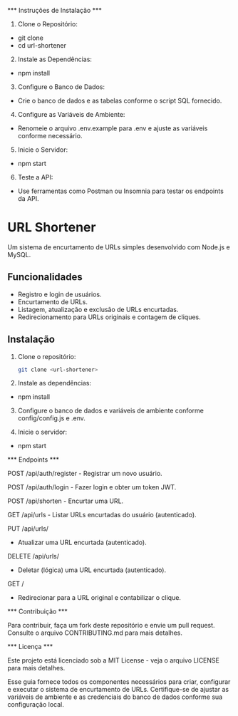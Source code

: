 *** Instruções de Instalação ***

1. Clone o Repositório:

- git clone <url-shortener>
- cd url-shortener


2. Instale as Dependências:

- npm install


3. Configure o Banco de Dados:

- Crie o banco de dados e as tabelas conforme o script SQL fornecido.


4. Configure as Variáveis de Ambiente:

- Renomeie o arquivo .env.example para .env e ajuste as variáveis conforme necessário.


5. Inicie o Servidor:

- npm start


6. Teste a API:

- Use ferramentas como Postman ou Insomnia para testar os endpoints da API.



# URL Shortener

Um sistema de encurtamento de URLs simples desenvolvido com Node.js e MySQL.

## Funcionalidades

- Registro e login de usuários.
- Encurtamento de URLs.
- Listagem, atualização e exclusão de URLs encurtadas.
- Redirecionamento para URLs originais e contagem de cliques.

## Instalação

1. Clone o repositório:

   ```bash
   git clone <url-shortener>


2. Instale as dependências:

- npm install


3. Configure o banco de dados e variáveis de ambiente conforme config/config.js e .env.


4. Inicie o servidor:

- npm start


*** Endpoints ***

POST /api/auth/register - Registrar um novo usuário.

POST /api/auth/login - Fazer login e obter um token JWT.

POST /api/shorten - Encurtar uma URL.

GET /api/urls - Listar URLs encurtadas do usuário (autenticado).

PUT /api/urls/
- Atualizar uma URL encurtada (autenticado).

DELETE /api/urls/
- Deletar (lógica) uma URL encurtada (autenticado).

GET /
- Redirecionar para a URL original e contabilizar o clique.


*** Contribuição ***

Para contribuir, faça um fork deste repositório e envie um pull request. Consulte o arquivo CONTRIBUTING.md para mais detalhes.


*** Licença ***

Este projeto está licenciado sob a MIT License - veja o arquivo LICENSE para mais detalhes.


Esse guia fornece todos os componentes necessários para criar, configurar e executar o sistema de encurtamento de URLs. Certifique-se de ajustar as variáveis de ambiente e as credenciais do banco de dados conforme sua configuração local.
